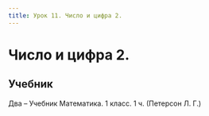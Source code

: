 ```yaml
---
title: Урок 11. Число и цифра 2.
---
```


# Число и цифра 2.

## Учебник

Два – Учебник Математика. 1 класс. 1 ч. (Петерсон Л. Г.)